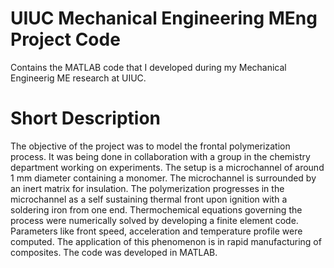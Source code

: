 # UIUC Mechanical Engineering MEng Project Code
Contains the MATLAB code that I developed during my Mechanical Engineerig ME research at UIUC.

# Short Description
The objective of the project was to model the frontal polymerization process.  It was being done in collaboration with a group in the chemistry department working on experiments.  The setup is a microchannel of around 1 mm diameter containing a monomer.  The microchannel is surrounded by an inert matrix for insulation.  The polymerization progresses in the microchannel as a self sustaining thermal front upon ignition with a soldering iron from one end.  Thermochemical equations governing the process were numerically solved by developing a finite element code.  Parameters like front speed, acceleration and temperature profile were computed.  The application of this phenomenon is in rapid manufacturing of composites.  The code was developed in MATLAB.


